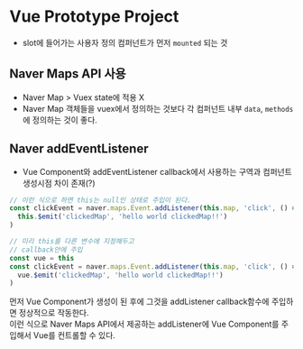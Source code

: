 #  Vue Prototype Project

- slot에 들어가는 사용자 정의 컴퍼넌트가 먼저 `mounted` 되는 것

## Naver Maps API 사용

- Naver Map > Vuex state에 적용 X
- Naver Map 객체들을 vuex에서 정의하는 것보다 각 컴퍼넌트 내부 `data`, `methods`에 정의하는 것이 좋다.

## Naver addEventListener

- Vue Component와 addEventListener callback에서 사용하는 구역과 컴퍼넌트 생성시점 차이 존재(?)

```js
// 이런 식으로 하면 this는 null인 상태로 주입이 된다.
const clickEvent = naver.maps.Event.addListener(this.map, 'click', () =>
  this.$emit('clickedMap', 'hello world clickedMap!!')
)

// 미리 this를 다른 변수에 지정해두고
// callback안에 주입
const vue = this
const clickEvent = naver.maps.Event.addListener(this.map, 'click', () =>
  vue.$emit('clickedMap', 'hello world clickedMap!!')
)
```
먼저 Vue Component가 생성이 된 후에 그것을 addListener callback함수에 주입하면 정상적으로 작동한다.  
이런 식으로 Naver Maps API에서 제공하는 addListener에 Vue Component를 주입해서 Vue를 컨트롤할 수 있다.